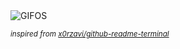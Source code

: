 <div align="justify">
<picture>
    <source media="(prefers-color-scheme: dark)" srcset="https://i.ibb.co/mCJDfQ1D/output-gif.gif">
    <source media="(prefers-color-scheme: light)" srcset="https://i.ibb.co/mCJDfQ1D/output-gif.gif">
    <img alt="GIFOS" src="https://i.ibb.co/mCJDfQ1D/output-gif.gif">
</picture>

<sub><i>inspired from [x0rzavi/github-readme-terminal](https://github.com/x0rzavi/github-readme-terminal)</i></sub>

</div>

<!-- Image deletion URL: https://ibb.co/qMByTbXy/0106a6fe8e485bf2b25b452b09f4f922 -->
